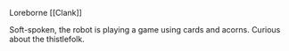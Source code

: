---
---

Loreborne [[Clank]]

Soft-spoken, the robot is playing a game using cards and acorns. Curious about the thistlefolk.
